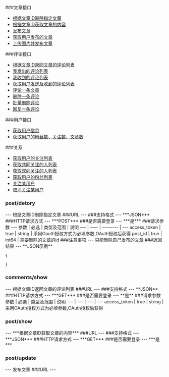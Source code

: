 ###文章接口
* [根据文章ID删除指定文章](#post-destory)     
* [根据文章ID获取文章的内容](#post-show)
* [发布文章](#post-update)   
* [获取用户发布的文章](#posts-user)
* [上传图片并发布文章](#post/upload)

###评论接口
* [根据文章ID返回文章的评论列表](#comments-show) 
* [我发出的评论列表](#)
* [我收到的评论列表](#)
* [获取用户发送及收到的评论列表](#)
* [评论一条文章](#)
* [删除一条评论](#)
* [批量删除评论](#)
* [回复一条评论](#)   

###用户接口
* [获取用户信息](#)
* [获取用户的粉丝数、关注数、文章数](#)    
    
###关系
* [获取用户的关注列表](#)
* [获取共同关注的人列表](#)
* [获取双向关注的人列表](#)
* [获取用户的粉丝列表](#)
* [关注某用户](#)
* [取消关注某用户](#)

<h3 id='post-destory'>post/detory</h3>
---
根据文章ID删除指定文章
###URL
---
<http://127.0.0.1:8000/api/v1.0/post/destory>	
###支持格式
---
***JSON***
###HTTP请求方式
---
***POST***
###是否需要登录
---
***是***
###请求参数
---
参数 | 必选 | 类型及范围 | 说明 
--- | ---- | -------- | ---
access_token | true | string | 采用Oauth授权方式为必填参数,OAuth授权后获得
post_id | true | int64 | 需要删除的文章的id
###注意事项
---
只能删除自己发布的文章
###返回结果
---
**JSON示例**  

```
{
   
}
```

<h3 id='comments-show'>comments/show</h3>
---
根据文章ID返回文章的评论列表
###URL
---
<http://127.0.0.1:8000/comments/show.json>
###支持格式
---
**JSON**
###HTTP请求方式
---
***GET***
###是否需要登录
---
**是**
###请求参数
参数 | 必选 | 类型及范围 | 说明  
--- | --- | --- | --- 
access_token | true | string | 采用OAuth授权方式为必填参数,OAuth授权后获得 

<h3 id="post-show">post/show</h3>
---
***根据文章ID获取文章的内容***
###URL
---
<http://127.0.0.1:8000/post/show>
###支持格式
---
***JSON***
###HTTP请求方式
---
***GET***
###是否需要登录
---
***是***

<h3 id='post-update'>post/update</h3>
---
发布文章
###URL
---
<http://127.0.0.1:8000/post/update>


